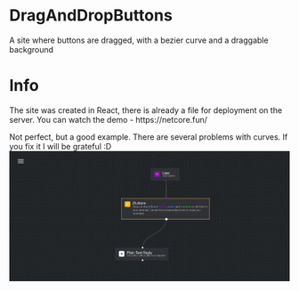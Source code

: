 # DragAndDropButtons
 A site where buttons are dragged, with a bezier curve and a draggable background
# Info
<span>
  The site was created in React, there is already a file for deployment on the server. You can watch the demo - https://netcore.fun/
 
 Not perfect, but a good example. There are several problems with curves. If you fix it I will be grateful :D
</span>
![Image alt](https://github.com/Devollox/DragAndDropButtons/blob/main/public/website.png)

